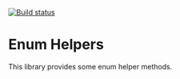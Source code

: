 [![Build status](https://ci.appveyor.com/api/projects/status/7wraxl6hfrldxria?svg=true)](https://ci.appveyor.com/project/SurajGupta/obeautifulcode-enum)

Enum Helpers
============
This library provides some enum helper methods.